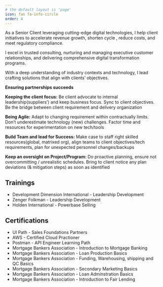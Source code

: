 ```yaml
---
# the default layout is 'page'
icon: fas fa-info-circle
order: 4
---
```


As a Senior Client leveraging cutting-edge digital technologies, I help client initiatives to accelerate revenue growth, shorten cycle , reduce costs, and meet regulatory compliance.

I excel in trusted consulting, nurturing and managing executive customer relationships, and delivering comprehensive digital transformation programs.


With a deep understanding of industry contexts and technology, I lead crafting solutions that align with clients’ objectives. 

**Ensuring partnerships succeeds**

**Keeping the client focus:** Be client advocate to internal leadership(suppliers’) and keep business focus. Sync to client objectives. Be the bridge between client requirement and delivery organization

**Being Agile:** Adapt to changing requirement within contractually limits. Don’t underestimate technology (new) challenges. Factor time and resources for experimentation on new tech/tools

**Build Team and lead for Success:** Make case to staff right skilled resources(global, matrixed org), align teams to client objectives/tech requirements, plan for unexpected personnel changes/backups

**Keep an oversight on Project/Program:** Do proactive planning, ensure not overcommitting / unrealistic schedules. Bring to client notice any plan deviations (& mitigation steps) as soon as identified


## Trainings
- Development Dimension International - Leadership Development
- Zenger Folkman - Leadership Development
- Holden International - Powerbase Selling


## Certifications
- UI Path - Sales Foundations Partners
- AWS - Certified Cloud Practioner
- Postman - API Engineer Learning Path
- Mortgage Bankers Association - Introduction to Mortgage Banking
- Mortgage Bankers Association - Loan Production Basics
- Mortgage Bankers Association - Funding, Warehousing, shipping and QC Basics
- Mortgage Bankers Association - Secondary Marketing Basics
- Mortgage Bankers Association - Loan Adminstration Basics
- Mortgage Bankers Association - Introduction to Fair Lending







